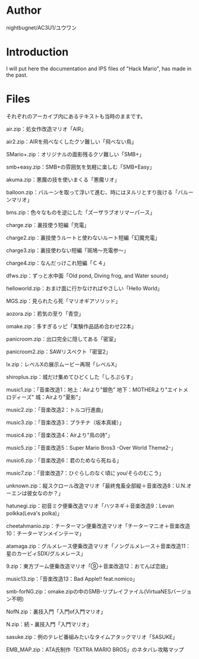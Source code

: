 # Author
nightbugnet/AC3U1/ユウワン

# Introduction
I will put here the documentation and IPS files of "Hack Mario", has made in the past.

# Files
それぞれのアーカイブ内にあるテキストも当時のままです。

air.zip：処女作改造マリオ「AIR」

air2.zip：AIRを飛べなくしたクソ難しい「飛べない鳥」

SMario+.zip：オリジナルの面影残るクソ難しい「SMB+」

smb+easy.zip：SMB+の雰囲気を気軽に楽しむ「SMB+Easy」

akuma.zip：悪魔の技を使いまくる「悪魔リオ」

balloon.zip：バルーンを取って浮いて進む、時にはヌルリとすり抜ける「バルーンマリオ」

bms.zip：色々なものを逆にした「ズーザラブオリマーパース」

charge.zip：裏技使う短編「充電」

charge2.zip：裏技使うルートと使わないルート短編「幻魔充電」

charge3.zip：裏技使わない短編「斑鳩～充電参～」

charge4.zip：なんだっけこれ短編「Ｃ４」

dfws.zip：ずっと水中面「Old pond, Diving frog, and Water sound」

helloworld.zip：おまけ面に行かなければやさしい「Hello World」

MGS.zip：見られたら死「マリオギアソリッド」

aozora.zip：若気の至り「青空」

omake.zip：多すぎるッピ「実験作品詰め合わせ22本」

panicroom.zip：出口完全に隠してある「密室」

panicroom2.zip：SAWリスペクト「密室2」

lx.zip：レベルXの展示ムービー再現「レベルX」

shiroplus.zip：城だけ集めてひどくした「しろぷらす」

music1.zip：「音楽改造1：地上：Airより"銀色" 地下：MOTHERより"エイトメロディーズ" 城：Airより"夏影"」

music2.zip：「音楽改造2：トルコ行進曲」

music3.zip：「音楽改造3：プラチナ（坂本真綾）」

music4.zip：「音楽改造4：Airより"鳥の詩"」

music5.zip：「音楽改造5：Super Mario Bros3 -Over World Theme2-」

music6.zip：「音楽改造6：君のためなら死ねる」

music7.zip：「音楽改造7：ひぐらしのなく頃に you/そらのむこう」

unknown.zip：縦スクロール改造マリオ「最終鬼畜全部縦＋音楽改造8：U.N.オーエンは彼女なのか？」

hatunegi.zip：初音ミク便乗改造マリオ「ハツネギ＋音楽改造9：Levan polkka(Leva's polka)」

cheetahmanio.zip：チーターマン便乗改造マリオ「チーターマニオ＋音楽改造10：チーターマンメインテーマ」

atamaga.zip：グルメレース便乗改造マリオ「ノングルメレース＋音楽改造11：星のカービィSDX/グルメレース」

9.zip：東方ブーム便乗改造マリオ「⑨＋音楽改造12：おてんば恋娘」

music13.zip：「音楽改造13：Bad Apple!! feat.nomico」

smb-forNG.zip：omake.zipの中のSMB-リプレイファイル(VirtuaNESバージョン不明)

NofN.zip：裏技入門「入門of入門マリオ」

N.zip：続・裏技入門「入門マリオ」

sasuke.zip：例のテレビ番組みたいなタイムアタックマリオ「SASUKE」

EMB_MAP.zip：ATA氏制作「EXTRA MARIO BROS」のネタバレ攻略マップ

